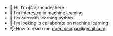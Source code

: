 - 👋 Hi, I’m @rajancodeshere
- 👀 I’m interested in machine learning 
- 🌱 I’m currently learning python
- 💞️ I’m looking to collaborate on machine learning
- 📫 How to reach me rsrecmainpuri@gmail.com

<!---
rajancodeshere/rajancodeshere is a ✨ special ✨ repository because its `README.md` (this file) appears on your GitHub profile.
You can click the Preview link to take a look at your changes.
--->
